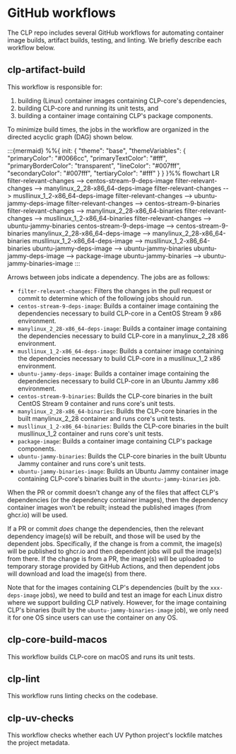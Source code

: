 # GitHub workflows

The CLP repo includes several GitHub workflows for automating container image builds, artifact
builds, testing, and linting. We briefly describe each workflow below.

## clp-artifact-build

This workflow is responsible for:

1. building (Linux) container images containing CLP-core's dependencies,
2. building CLP-core and running its unit tests, and
3. building a container image containing CLP's package components.

To minimize build times, the jobs in the workflow are organized in the directed acyclic graph (DAG)
shown below.

:::{mermaid}
%%{
  init: {
    "theme": "base",
    "themeVariables": {
      "primaryColor": "#0066cc",
      "primaryTextColor": "#fff",
      "primaryBorderColor": "transparent",
      "lineColor": "#007fff",
      "secondaryColor": "#007fff",
      "tertiaryColor": "#fff"
    }
  }
}%%
flowchart LR
    filter-relevant-changes --> centos-stream-9-deps-image
    filter-relevant-changes --> manylinux_2_28-x86_64-deps-image
    filter-relevant-changes --> musllinux_1_2-x86_64-deps-image
    filter-relevant-changes --> ubuntu-jammy-deps-image
    filter-relevant-changes --> centos-stream-9-binaries
    filter-relevant-changes --> manylinux_2_28-x86_64-binaries
    filter-relevant-changes --> musllinux_1_2-x86_64-binaries
    filter-relevant-changes --> ubuntu-jammy-binaries
    centos-stream-9-deps-image --> centos-stream-9-binaries
    manylinux_2_28-x86_64-deps-image --> manylinux_2_28-x86_64-binaries
    musllinux_1_2-x86_64-deps-image --> musllinux_1_2-x86_64-binaries
    ubuntu-jammy-deps-image --> ubuntu-jammy-binaries
    ubuntu-jammy-deps-image --> package-image
    ubuntu-jammy-binaries --> ubuntu-jammy-binaries-image
:::

Arrows between jobs indicate a dependency. The jobs are as follows:

* `filter-relevant-changes`: Filters the changes in the pull request or commit to determine which of
  the following jobs should run.
* `centos-stream-9-deps-image`: Builds a container image containing the dependencies necessary to
  build CLP-core in a CentOS Stream 9 x86 environment.
* `manylinux_2_28-x86_64-deps-image`: Builds a container image containing the dependencies necessary
  to build CLP-core in a manylinux_2_28 x86 environment.
* `musllinux_1_2-x86_64-deps-image`: Builds a container image containing the dependencies necessary
  to build CLP-core in a musllinux_1_2 x86 environment.
* `ubuntu-jammy-deps-image`: Builds a container image containing the dependencies necessary to build
  CLP-core in an Ubuntu Jammy x86 environment.
* `centos-stream-9-binaries`: Builds the CLP-core binaries in the built CentOS Stream 9 container
  and runs core's unit tests.
* `manylinux_2_28-x86_64-binaries`: Builds the CLP-core binaries in the built manylinux_2_28
  container and runs core's unit tests.
* `musllinux_1_2-x86_64-binaries`: Builds the CLP-core binaries in the built musllinux_1_2 container
  and runs core's unit tests.
* `package-image`: Builds a container image containing CLP's package components.
* `ubuntu-jammy-binaries`: Builds the CLP-core binaries in the built Ubuntu Jammy container and runs
  core's unit tests.
* `ubuntu-jammy-binaries-image`: Builds an Ubuntu Jammy container image containing CLP-core's
  binaries built in the `ubuntu-jammy-binaries` job.

When the PR or commit doesn't change any of the files that affect CLP's dependencies (or the
dependency container images), then the dependency container images won't be rebuilt; instead the
published images (from ghcr.io) will be used.

If a PR or commit *does* change the dependencies, then the relevant dependency image(s) will be
rebuilt, and those will be used by the dependent jobs. Specifically, if the change is from a commit,
the image(s) will be published to ghcr.io and then dependent jobs will pull the image(s) from there.
If the change is from a PR, the image(s) will be uploaded to temporary storage provided by GitHub
Actions, and then dependent jobs will download and load the image(s) from there.

Note that for the images containing CLP's dependencies (built by the `xxx-deps-image` jobs), we need
to build and test an image for each Linux distro where we support building CLP natively. However,
for the image containing CLP's binaries (built by the `ubuntu-jammy-binaries-image` job), we only
need it for one OS since users can use the container on any OS.

## clp-core-build-macos

This workflow builds CLP-core on macOS and runs its unit tests.

## clp-lint

This workflow runs linting checks on the codebase.

## clp-uv-checks

This workflow checks whether each UV Python project's lockfile matches the project metadata.
